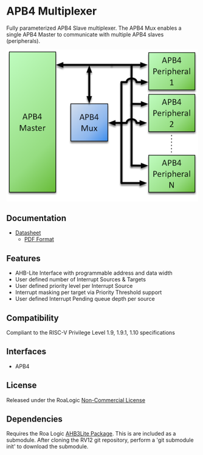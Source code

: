 # APB4 Multiplexer
Fully parameterized APB4 Slave multiplexer. The APB4 Mux enables a single APB4 Master to communicate with multiple APB4 slaves (peripherals).


![Example Implementation](assets/img/APB4-Mux-Sys.png)

## Documentation

- [Datasheet](DATASHEET)
  - [PDF Format](docs/APB4-Multiplexer-Datasheet.pdf)

## Features

- AHB-Lite Interface with programmable address and data width
- User defined number of Interrupt Sources & Targets
- User defined priority level per Interrupt Source
- Interrupt masking per target via Priority Threshold support
- User defined Interrupt Pending queue depth per source

## Compatibility

Compliant to the RISC-V Privilege Level 1.9, 1.9.1, 1.10 specifications

## Interfaces

- APB4


## License

Released under the RoaLogic [Non-Commercial License](/LICENSE.md)

## Dependencies
Requires the Roa Logic [AHB3Lite Package](). This is are included as a submodule.
After cloning the RV12 git repository, perform a 'git submodule init' to download the submodule.